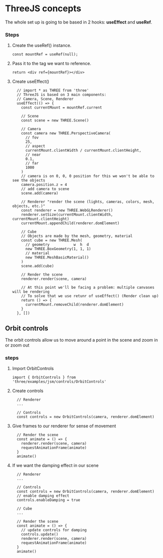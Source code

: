 
# ThreeJS concepts

The whole set up is going to be based in 2 hooks: **useEffect** and **useRef**.

### Steps

1. Create the useRef() instance.

    `const mountRef = useRef(null);`

2. Pass it to the tag we want to reference.

    `return <div ref={mountRef}></div>`

3. Create useEffect()

    ```
      // import * as THREE from 'three'
      // ThreeJS is based on 3 main components:
      // Camera, Scene, Renderer
      useEffect(() => {
        const currentMount = mountRef.current

        // Scene
        const scene = new THREE.Scene()

        // Camera
        const camera new THREE.PerspectiveCamera(
          // fov
          25,
          // aspect
          currentMount.clientWidth / currentMount.clientHeight,
          // near
          0.1,
          // far
          1000
        )
        // camera is on 0, 0, 0 position for this we won't be able to see the objects
        camera.position.z = 4
        // add camera to scene
        scene.add(camera)

        // Renderer "render the scene (lights, cameras, colors, mesh, objects, etc.)"
        const renderer = new THREE.WebGLRenderer()
        renderer.setSize(currentMount.clientWidth, currentMount.clientHeight)
        currentMount.appendChild(renderer.domElement)

        // Cube
        // Objects are made by the mesh, geometry, material
        const cube = new THREE.Mesh(
          // geometry           w  h  d
          new THREE.BoxGeometry(1, 1, 1)
          // material
          new THREE.MeshBasicMaterial()
        )
        scene.add(cube)

        // Render the scene
        renderer.render(scene, camera)

        // At this point we'll be facing a problem: multiple canvases will be rendering
        // To solve that we use retunr of useEffect() (Render clean up)
        return () => {
          currentMount.removeChild(renderer.domElement)
        }
      }, [])
    ```

## Orbit controls

The orbit controls allow us to move around a point in the scene and zoom in or zoom out

### steps

1. Import OrbitControls

    `import { OrbitControls } from 'three/examples/jsm/controls/OrbitControls'`

2. Create controls

    ```
      // Renderer
      ...

      // Controls
      const controls = new OrbitControls(camera, renderer.domElement)
    ```

3. Give frames to our renderer for sense of movement

    ```
      // Render the scene
      const animate = () => {
        renderer.render(scene, camera)
        requestAnimationFrame(animate)
      }
      animate()
    ```

4. If we want the damping effect in our scene

    ```
      // Renderer
      ...

      // Controls
      const controls = new OrbitControls(camera, renderer.domElement)
      // enable damping effect
      controls.enableDamping = true

      // Cube
      ...

      // Render the scene
      const animate = () => {
        // update controls for damping
        controls.update()
        renderer.render(scene, camera)
        requestAnimationFrame(animate)
      }
      animate()
    ```